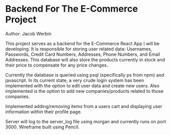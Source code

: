 <h1>Backend For The E-Commerce Project</h1>

<p>Author: Jacob Werbin</p>

<p>This project serves as a backend for the E-Commerce React App I will be developing. It is responsible for storing user related data: Usernames, Passwords, Credit Card Numbers, Addresses, Phone Numbers, and Email Addresses.  This database will also store the products currently in stock and their price to compensate for any price changes.</p>

<p>Currently the database is queried using psql (specifically ps from npm) and javascript. In its current state, a very crude login system has been implemented with the option to edit user data and create new users. Also implemented is the option to add new companies/products related to those companies.</p>

<p>Implemented adding/removing items from a users cart and displaying user information within their profile page.</p>

<p>Server will log to the server_log file using morgan and currently runs on port 3000. Wireframe built using Pencil.</p>